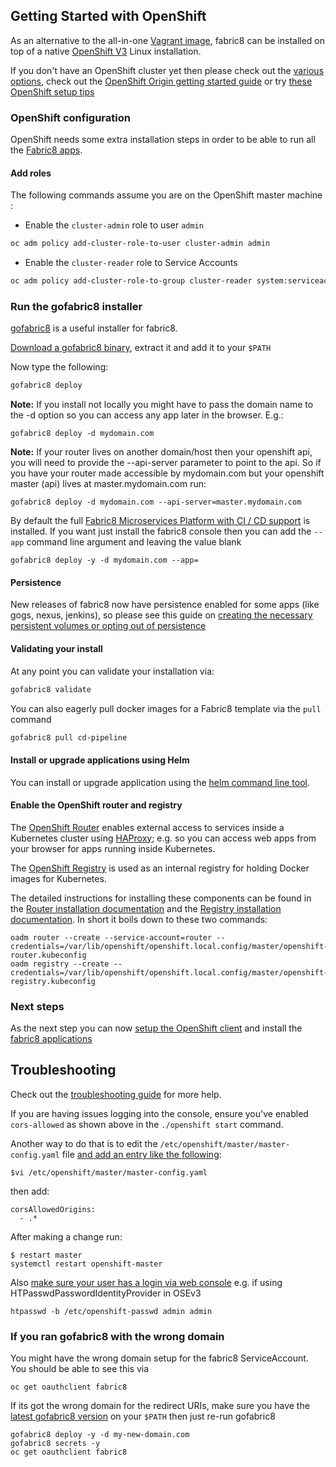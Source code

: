 ## Getting Started with OpenShift

As an alternative to the all-in-one [Vagrant image](vagrant.html), fabric8 can be installed on top of a native [OpenShift V3](http://www.openshift.org/) Linux installation.

If you don't have an OpenShift cluster yet then please check out the [various options](https://www.openshift.com/), check out the [OpenShift Origin getting started guide](https://docs.openshift.org/latest/getting_started/administrators.html) or try [these OpenShift setup tips](installOpenShift.html)

### OpenShift configuration

OpenShift needs some extra installation steps in order to be able to run all the [Fabric8 apps](apps.html).

#### Add roles

The following commands assume you are on the OpenShift master machine :

* Enable the `cluster-admin` role to user `admin`

```sh
oc adm policy add-cluster-role-to-user cluster-admin admin
```

* Enable the `cluster-reader` role to Service Accounts

```sh
oc adm policy add-cluster-role-to-group cluster-reader system:serviceaccounts
```

### Run the gofabric8 installer

[gofabric8](https://github.com/fabric8io/gofabric8) is a useful installer for fabric8.

[Download a gofabric8 binary](https://github.com/fabric8io/gofabric8/releases), extract it and add it to your `$PATH`

Now type the following:

```sh
gofabric8 deploy
```

**Note:** If you install not locally you might have to pass the domain name to the -d option so you can access any app later in the browser. E.g.:

```
gofabric8 deploy -d mydomain.com
```

**Note:** If your router lives on another domain/host then your openshift api, you will need to provide the --api-server parameter to point to the api. So if you have your router made accessible by mydomain.com but your openshift master (api) lives at master.mydomain.com run:

```
gofabric8 deploy -d mydomain.com --api-server=master.mydomain.com
```

By default the full [Fabric8 Microservices Platform with CI / CD support](../cdelivery.html) is installed.  If you want just install the fabric8 console then you can add the `--app` command line argument and leaving the value blank

```
gofabric8 deploy -y -d mydomain.com --app=
```


#### Persistence

New releases of fabric8 now have persistence enabled for some apps (like gogs, nexus, jenkins), so please see this guide on [creating the necessary persistent volumes or opting out of persistence](persistence.html)


#### Validating your install

At any point you can validate your installation via:

```sh
gofabric8 validate
```

You can also eagerly pull docker images for a Fabric8 template via the `pull` command

```sh
gofabric8 pull cd-pipeline
```

#### Install or upgrade applications using Helm

You can install or upgrade application using the [helm command line tool](http://fabric8.io/guide/helm.html).


#### Enable the OpenShift router and registry

The [OpenShift Router](https://docs.openshift.org/latest/architecture/core_concepts/routes.html#haproxy-template-router) enables
external access to services inside a Kubernetes cluster using [HAProxy](http://www.haproxy.org/); e.g. so you can access web apps
from your browser for apps running inside Kubernetes.

The [OpenShift Registry](https://docs.openshift.org/latest/architecture/infrastructure_components/image_registry.html) is used
as an internal registry for holding Docker images for Kubernetes.

The detailed instructions for installing these components can be found in the
[Router installation documentation](https://docs.openshift.org/latest/admin_guide/install/deploy_router.html) and
the [Registry installation documentation](https://docs.openshift.org/latest/admin_guide/install/docker_registry.html). In short it
boils down to these two commands:

```
oadm router --create --service-account=router --credentials=/var/lib/openshift/openshift.local.config/master/openshift-router.kubeconfig
oadm registry --create --credentials=/var/lib/openshift/openshift.local.config/master/openshift-registry.kubeconfig
```

### Next steps

As the next step you can now [setup the OpenShift client](local.html) and install
the [fabric8 applications](apps.html)

## Troubleshooting

Check out the [troubleshooting guide](troubleshooting.html) for more help.

If you are having issues logging into the console, ensure you've enabled ```cors-allowed``` as shown above in the ```./openshift start``` command.

Another way to do that is to edit the ```/etc/openshift/master/master-config.yaml``` file [and add an entry like the following](https://github.com/fabric8io/gofabric8/issues/17#issuecomment-149788441):

```
$vi /etc/openshift/master/master-config.yaml
```
then add:
```
corsAllowedOrigins:
  - .*
```

After making a change run:

```
$ restart master
systemctl restart openshift-master
```

Also [make sure your user has a login via web console](https://github.com/fabric8io/fabric8/issues/4866#issue-109652169) e.g. if using HTPasswdPasswordIdentityProvider in OSEv3

```
htpasswd -b /etc/openshift-passwd admin admin
```

### If you ran gofabric8 with the wrong domain

You might have the wrong domain setup for the fabric8 ServiceAccount. You should be able to see this via

```
oc get oauthclient fabric8
```

If its got the wrong domain for the redirect URIs, make sure you have the [latest gofabric8 version](https://github.com/fabric8io/gofabric8/releases) on your `$PATH` then just re-run gofabric8
```
gofabric8 deploy -y -d my-new-domain.com
gofabric8 secrets -y
oc get oauthclient fabric8
```
